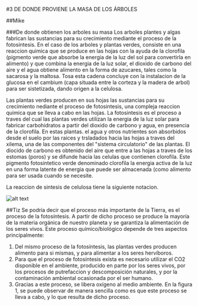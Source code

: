 #3 DE DONDE PROVIENE LA MASA DE LOS ÁRBOLES

##Mike

###De donde obtienen los arboles su masa
Los arboles plantes y algas fabrican las sustancias para su crecimiento mediante el proceso de la fotosintesis. 
En el caso de los arboles y plantas verdes, consiste en una reaccion quimica que se produce en las hojas con la ayuda de la clorofila (pigmento verde que absorbe la energia  de la luz  del sol para convertirla en alimento) y que combina la energia de la luz solar, el dioxido de carbono del aire y el agua obtiene alimento en la forma de azucares, tales como la sacarosa y la maltosa.
Tosa esta cadena concluye con la instalacion de la glucosa en el cambium (capa situada entre la corteza y la madera de arbol) para ser sistetizada, dando origen a la celulosa.

Las plantas verdes producen en sus hojas las sustancias para su crecimiento nediante el proceso de fotosintesis, una compleja reaccion quimica que se lleva a cabo en las hojas. La fotosintesis es el proceso a traves del cual las plantas verdes utilizan la energia de la luz solar para fabricar carbohidratos a partir del dioxido de carbono y agua, en presencia de la clorofila. En estas plantas. el agua y otros nutrientes son absorbidos desde el suelo por las raices y trsladados hacia las hojas a traves del xilema, una de las componentes del "sistema circulatorio" de las plantas. El diocido de carbono es obtenido del aire que entre a las hojas a traves de los estomas (poros) y se difunde hacia las celulas que contienen clorofila. Este pigmento fotosintetico verde denominado clorofila la energia activa de la luz en una forma latente de energia que puede ser almacenada (como alimento para ser usada cuando se necesite.

La reaccion de sintesis de celulosa tiene la siguiente notacion.

![alt text](http://i63.tinypic.com/25tazv9.jpg "Fotosintesis")



##Tiz
Se podría decir que el proceso más importante de la Tierra, es el proceso de la fotosíntesis. A partir de dicho proceso se produce
la mayoría de la materia orgánica de nuestro planeta y se garantiza la alimentación de los seres vivos. 
Este proceso químico/biológico depende de tres aspectos principalmente:
1. Del mismo proceso de la fotosíntesis, las plantas verdes producen alimento para si mismas, y para alimentar a los seres hervíboros.
2. Para que el proceso de fotosíntesis exista es necesario utilizar el CO2 disponible en el ambiente, producido en parte por los seres
vivos, por los procesos de putrefaccion y descomposición naturales, y por la contaminación ambiental ocasionada por el ser humano.
3. Gracias a este proceso, se libera oxígeno al medio ambiente.
En la figura 1, se puede observar de manera sencilla como es que este proceso se lleva a cabo, y lo que resulta de dicho proceso.
